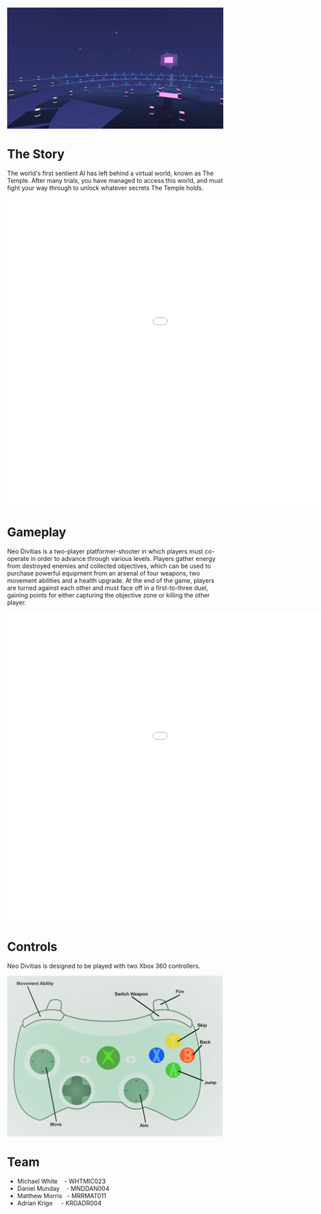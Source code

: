 ![This should be an image of the temple from cutscene.](Assets/temple.png)

# The Story
The world's first sentient AI has left behind a virtual world, known as The Temple. After many trials, you have managed to access this world, and must fight your way through to unlock whatever secrets The Temple holds.

<div align="center">
<iframe width="1280" height="720" src="Assets/gameplay.mp4" frameborder="0"> </iframe>
</div>

# Gameplay
Neo Divitias is a two-player platformer-shooter in which players must co-operate in order to advance through various levels. Players gather energy from destroyed enemies and collected objectives, which can be used to purchase powerful equipment from an arsenal of four weapons, two movement abilities and a health upgrade. At the end of the game, players are turned against each other and must face off in a first-to-three duel, gaining points for either capturing the objective zone or killing the other player.

<div align="center">
<iframe width="1280" height="720" src="Assets/Combat(Swarm)-1.mp4" frameborder="0"> </iframe>
</div>

# Controls
Neo Divitias is designed to be played with two Xbox 360 controllers.

![This should be an image of the controllers.](Assets/xbox-controller.png)

# Team
* Michael White     &nbsp;&nbsp;  - WHTMIC023
* Daniel Munday     &nbsp;&nbsp;  - MNDDAN004
* Matthew Morris    &nbsp;        - MRRMAT011
* Adrian Krige      &nbsp;&nbsp;&nbsp;  - KRGADR004
